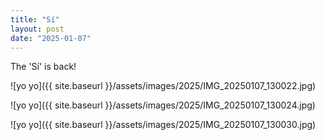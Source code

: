 ```yaml
---
title: "Sí"
layout: post
date: "2025-01-07"
---
```


The 'Sí' is back!

![yo yo]({{ site.baseurl }}/assets/images/2025/IMG_20250107_130022.jpg) 

![yo yo]({{ site.baseurl }}/assets/images/2025/IMG_20250107_130024.jpg) 

![yo yo]({{ site.baseurl }}/assets/images/2025/IMG_20250107_130030.jpg) 
